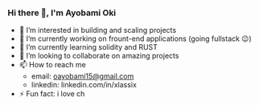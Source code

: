 ### Hi there 👋, I'm Ayobami Oki

- 👀 I’m interested in building and scaling projects
- 🔭 I’m currently working on frount-end applications (going fullstack 😉)
- 🌱 I’m currently learning solidity and RUST
- 👯 I’m looking to collaborate on amazing projects
- 📫 How to reach me
  - email: oayobami15@gmail.com
  - linkedin: linkedin.com/in/xlassix 
- ⚡ Fun fact: i love ch

